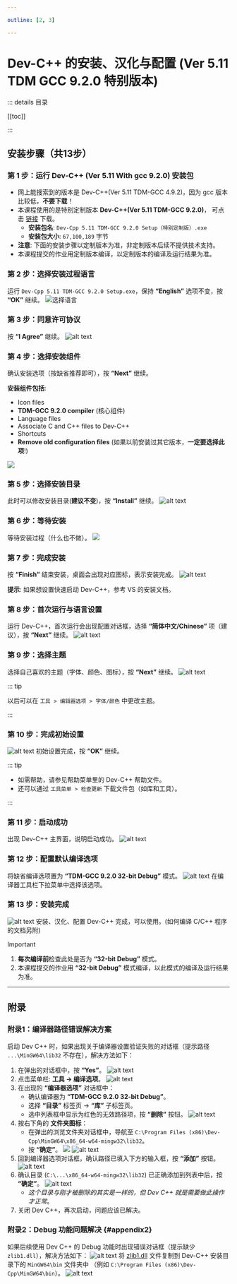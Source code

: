 ```yaml
---

outline: [2, 3]

---
```


# Dev-C++ 的安装、汉化与配置 (Ver 5.11 TDM GCC 9.2.0 特别版本)

::: details 目录

[[toc]]

:::

## 安装步骤（共13步）

### 第 1 步：运行 Dev-C++ (Ver 5.11 With gcc 9.2.0) 安装包

- 网上能搜索到的版本是 Dev-C++(Ver 5.11 TDM-GCC 4.9.2)，因为 gcc 版本比较低，**不要下载**！
- 本课程使用的是特别定制版本 **Dev-C++(Ver 5.11 TDM-GCC 9.2.0)**，
可点击 [链接](/Dev-Cpp%205.11%20TDM-GCC%209.2.0%20Setup（特别定制版）.exe) 下载。
  - **安装包名**: `Dev-Cpp 5.11 TDM-GCC 9.2.0 Setup（特别定制版）.exe`
  - **安装包大小**: `67,100,189` 字节
- **注意**: 下面的安装步骤以定制版本为准，非定制版本后续不提供技术支持。
- 本课程提交的作业用定制版本编译，以定制版本的编译及运行结果为准。

### 第 2 步：选择安装过程语言

运行 `Dev-Cpp 5.11 TDM-GCC 9.2.0 Setup.exe`，保持 **“English”** 选项不变，按 **“OK”** 继续。
![选择语言](image.png)

### 第 3 步：同意许可协议

按 **“I Agree”** 继续。
![alt text](QQ20250913-221040.png)

### 第 4 步：选择安装组件

确认安装选项（按缺省推荐即可），按 **“Next”** 继续。

**安装组件包括**:

- Icon files
- **TDM-GCC 9.2.0 compiler** (核心组件)
- Language files
- Associate C and C++ files to Dev-C++
- Shortcuts
- **Remove old configuration files** (如果以前安装过其它版本，**一定要选择此项**!)

![](QQ20250913-221216.png)

### 第 5 步：选择安装目录

此时可以修改安装目录(**建议不变**)，按 **“Install”** 继续。
![alt text](QQ20250913-221311.png)

### 第 6 步：等待安装

等待安装过程（什么也不做）。
![](QQ20250913-221342.png)

### 第 7 步：完成安装

按 **“Finish”** 结束安装，桌面会出现对应图标，表示安装完成。
![alt text](QQ20250913-221450.png)

**提示**: 如果想设置快速启动 Dev-C++，参考 VS 的安装文档。

### 第 8 步：首次运行与语言设置

运行 Dev-C++，首次运行会出现配置对话框，选择 **“简体中文/Chinese”** 项（建议），按 **“Next”** 继续。
![alt text](QQ20250913-221536.png)

### 第 9 步：选择主题

选择自己喜欢的主题（字体、颜色、图标），按 **“Next”** 继续。
![alt text](image-1.png)

::: tip

以后可以在 `工具 > 编辑器选项 > 字体/颜色` 中更改主题。

:::

### 第 10 步：完成初始设置

![alt text](QQ20250913-221609.png)
初始设置完成，按 **“OK”** 继续。

::: tip

- 如需帮助，请参见帮助菜单里的 Dev-C++ 帮助文件。
- 还可以通过 `工具菜单 > 检查更新` 下载文件包（如库和工具）。

:::

### 第 11 步：启动成功

出现 Dev-C++ 主界面，说明启动成功。
![alt text](QQ20250913-221628.png)

### 第 12 步：配置默认编译选项

将缺省编译选项置为 **“TDM-GCC 9.2.0 32-bit Debug”** 模式。
![alt text](QQ20250913-221705.png)
在编译器工具栏下拉菜单中选择该选项。

### 第 13 步：安装完成

![alt text](QQ20250913-221726.png)
安装、汉化、配置 Dev-C++ 完成，可以使用。(如何编译 C/C++ 程序的文档另附)

> [!IMPORTANT]
>
> 1. **每次编译前**检查此处是否为 **“32-bit Debug”** 模式。
> 2. 本课程提交的作业用 **“32-bit Debug”** 模式编译，以此模式的编译及运行结果为准。

---

## 附录

### 附录1：编译器路径错误解决方案

启动 Dev C++ 时，如果出现关于编译器设置验证失败的对话框（提示路径 `...\MinGW64\lib32` 不存在），解决方法如下：

1. 在弹出的对话框中，按 **“Yes”**。
   ![alt text](QQ20250913-221750.png)
2. 点击菜单栏: **工具 -> 编译选项**。
   ![alt text](QQ20250913-221817.png)
3. 在出现的 **“编译器选项”** 对话框中：
    - 确认编译器为 **“TDM-GCC 9.2.0 32-bit Debug”**。
    - 选择 **“目录”** 标签页 -> **“库”** 子标签页。
    - 选中列表框中显示为红色的无效路径项，按 **“删除”** 按钮。
  ![alt text](QQ20250913-221839.png)
4. 按右下角的 **文件夹图标**：
    - 在弹出的浏览文件夹对话框中，导航至 `C:\Program Files (x86)\Dev-Cpp\MinGW64\x86_64-w64-mingw32\lib32`。
    - 按 **“确定”**。
    ![](QQ20250913-221916.png)
    ![alt text](QQ20250913-221922.png)
5. 回到编译器选项对话框，确认路径已填入下方的输入框，按 **“添加”** 按钮。
    ![alt text](QQ20250913-222009.png)
6. 确认目录 (`C:\...\x86_64-w64-mingw32\lib32`) 已正确添加到列表中后，按 **“确定”**。
    ![alt text](QQ20250913-222051.png)
    - *这个目录与刚才被删除的其实是一样的，但 Dev C++ 就是需要做此操作才正常*。
7. 关闭 Dev C++，再次启动，问题应该已解决。

### 附录2：Debug 功能问题解决 {#appendix2}

如果后续使用 Dev C++ 的 Debug 功能时出现错误对话框（提示缺少 `zlib1.dll`），解决方法如下：
![alt text](QQ20250913-222126.png)
将 [zlib1.dll](/zlib1.dll) 文件复制到 Dev-C++ 安装目录下的 `MinGW64\bin` 文件夹中
（例如 `C:\Program Files (x86)\Dev-Cpp\MinGW64\bin`）。
![alt text](QQ20250913-222152.png)
